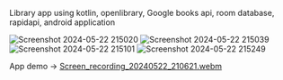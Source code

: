 Library app using kotlin, openlibrary, Google books api, room database, rapidapi, android application

![Screenshot 2024-05-22 215020](https://github.com/yournyagurl/VerseVault/assets/142093278/ca9384a6-1d31-4b45-86de-244db9141211)
![Screenshot 2024-05-22 215039](https://github.com/yournyagurl/VerseVault/assets/142093278/f1e0b16c-8036-4e3a-b023-d604bb1d912e)
![Screenshot 2024-05-22 215101](https://github.com/yournyagurl/VerseVault/assets/142093278/3bcdb368-b832-443d-918e-ffb4942a5c27)
![Screenshot 2024-05-22 215249](https://github.com/yournyagurl/VerseVault/assets/142093278/a45d54a6-f82e-41db-bda0-9d829001d4fb)


App demo ->
[Screen_recording_20240522_210621.webm](https://github.com/yournyagurl/VerseVault/assets/142093278/4d7c8598-0e6e-4846-bf0e-0312213a7063)
